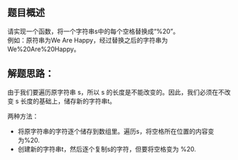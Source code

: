 题目概述
-
请实现一个函数，将一个字符串s中的每个空格替换成“%20”。<br>
例如：原符串为We Are Happy，经过替换之后的字符串为We%20Are%20Happy。 <br>

解题思路：
-
由于我们要遍历原字符串 s，所以 s 的长度是不能改变的。因此，我们必须在不改变 s 长度的基础上，储存新的字符串t。

两种方法：
* 将原字符串的字符逐个储存到数组里。遍历s，将空格所在位置的内容变为%20.
* 创建新的字符串t，然后逐个复制s的字符，但要将空格变为 %20.
